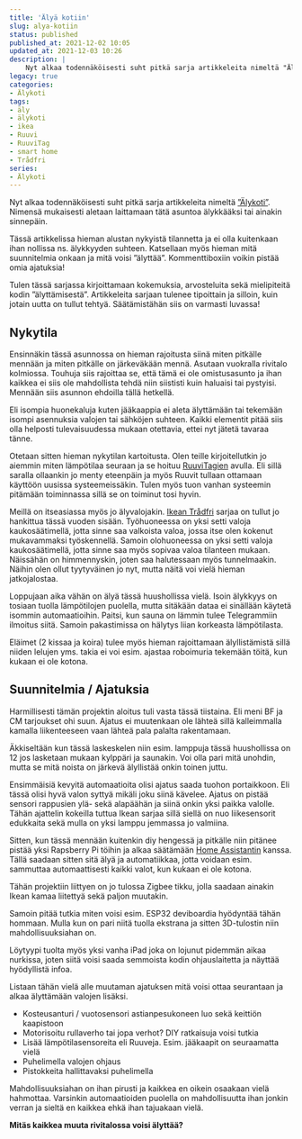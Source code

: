 ```yaml
---
title: 'Älyä kotiin'
slug: alya-kotiin
status: published
published_at: 2021-12-02 10:05
updated_at: 2021-12-03 10:26
description: |
    Nyt alkaa todennäköisesti suht pitkä sarja artikkeleita nimeltä "Älykoti". Nimensä mukaisesti aletaan laittamaan tätä asuntoa älykkääksi.
legacy: true
categories:
- Älykoti
tags:
- äly
- älykoti
- ikea
- Ruuvi
- RuuviTag
- smart home
- Trådfri
series:
- Älykoti
---
```


<p>Nyt alkaa todennäköisesti suht pitkä sarja artikkeleita nimeltä <a href="https://markokaartinen.net/sarja/alykoti/">&#8221;Älykoti&#8221;</a>. Nimensä mukaisesti aletaan laittamaan tätä asuntoa älykkääksi tai ainakin sinnepäin.</p>



<p>Tässä artikkelissa hieman alustan nykyistä tilannetta ja ei olla kuitenkaan ihan nollissa ns. älykkyyden suhteen. Katsellaan myös hieman mitä suunnitelmia onkaan ja mitä voisi &#8221;älyttää&#8221;. Kommenttiboxiin voikin pistää omia ajatuksia!</p>



<p>Tulen tässä sarjassa kirjoittamaan kokemuksia, arvosteluita sekä mielipiteitä kodin &#8221;älyttämisestä&#8221;. Artikkeleita sarjaan tulenee tipoittain ja silloin, kuin jotain uutta on tullut tehtyä. Säätämistähän siis on varmasti luvassa!</p>



<h2 class="wp-block-heading">Nykytila</h2>



<p>Ensinnäkin tässä asunnossa on hieman rajoitusta siinä miten pitkälle mennään ja miten pitkälle on järkeväkään mennä. Asutaan vuokralla rivitalo kolmiossa. Touhuja siis rajoittaa se, että tämä ei ole omistusasunto ja ihan kaikkea ei siis ole mahdollista tehdä niin siististi kuin haluaisi tai pystyisi. Mennään siis asunnon ehdoilla tällä hetkellä. </p>



<p>Eli isompia huonekaluja kuten jääkaappia ei aleta älyttämään tai tekemään isompi asennuksia valojen tai sähköjen suhteen. Kaikki elementit pitää siis olla helposti tulevaisuudessa mukaan otettavia, ettei nyt jätetä tavaraa tänne.</p>



<p>Otetaan sitten hieman nykytilan kartoitusta. Olen teille kirjoitellutkin jo aiemmin miten lämpötilaa seuraan ja se hoituu <a href="https://markokaartinen.net/avainsana/ruuvi/">RuuviTagien</a> avulla. Eli sillä saralla ollaankin jo menty eteenpäin ja myös Ruuvit tullaan ottamaan käyttöön uusissa systeemeissäkin. Tulen myös tuon vanhan systeemin pitämään toiminnassa sillä se on toiminut tosi hyvin.</p>



<p>Meillä on itseasiassa myös jo älyvalojakin. <a href="https://www.ikea.com/fi/fi/cat/aelyvalaistus-36812/" target="_blank" rel="noreferrer noopener">Ikean Trådfri</a> sarjaa on tullut jo hankittua tässä vuoden sisään. Työhuoneessa on yksi setti valoja kaukosäätimellä, jotta sinne saa valkoista valoa, jossa itse olen kokenut mukavammaksi työskennellä. Samoin olohuoneessa on yksi setti valoja kaukosäätimellä, jotta sinne saa myös sopivaa valoa tilanteen mukaan. Näissähän on himmennyskin, joten saa halutessaan myös tunnelmaakin. Näihin olen ollut tyytyväinen jo nyt, mutta näitä voi vielä hieman jatkojalostaa.</p>



<p>Loppujaan aika vähän on älyä tässä huushollissa vielä. Isoin älykkyys on tosiaan tuolla lämpötilojen puolella, mutta sitäkään dataa ei sinällään käytetä isommin automaatioihin. Paitsi, kun sauna on lämmin tulee Telegrammiin ilmoitus siitä. Samoin pakastimissa on hälytys liian korkeasta lämpötilasta.</p>



<p>Eläimet (2 kissaa ja koira) tulee myös hieman rajoittamaan älyllistämistä sillä niiden lelujen yms. takia ei voi esim. ajastaa roboimuria tekemään töitä, kun kukaan ei ole kotona.</p>



<h2 class="wp-block-heading">Suunnitelmia / Ajatuksia</h2>



<p>Harmillisesti tämän projektin aloitus tuli vasta tässä tiistaina. Eli meni BF ja CM tarjoukset ohi suun. Ajatus ei muutenkaan ole lähteä sillä kalleimmalla kamalla liikenteeseen vaan lähteä pala palalta rakentamaan. </p>



<p>Äkkiseltään kun tässä laskeskelen niin esim. lamppuja tässä huushollissa on 12 jos lasketaan mukaan kylppäri ja saunakin. Voi olla pari mitä unohdin, mutta se mitä noista on järkevä älyllistää onkin toinen juttu.</p>



<p>Ensimmäisiä kevyitä automaatioita olisi ajatus saada tuohon portaikkoon. Eli tässä olisi hyvä valon syttyä mikäli joku siinä kävelee. Ajatus on pistää sensori rappusien ylä- sekä alapäähän ja siinä onkin yksi paikka valolle. Tähän ajattelin kokeilla tuttua Ikean sarjaa sillä siellä on nuo liikesensorit edukkaita sekä mulla on yksi lamppu jemmassa jo valmiina.</p>



<p>Sitten, kun tässä mennään kuitenkin diy hengessä ja pitkälle niin pitänee pistää yksi Rapsberry Pi töihin ja alkaa säätämään <a href="https://www.home-assistant.io" target="_blank" rel="noreferrer noopener">Home Assistantin</a> kanssa. Tällä saadaan sitten sitä älyä ja automatiikkaa, jotta voidaan esim. sammuttaa automaattisesti kaikki valot, kun kukaan ei ole kotona. </p>



<p>Tähän projektiin liittyen on jo tulossa Zigbee tikku, jolla saadaan ainakin Ikean kamaa liitettyä sekä paljon muutakin.</p>



<p>Samoin pitää tutkia miten voisi esim. ESP32 deviboardia hyödyntää tähän hommaan. Mulla kun on pari niitä tuolla ekstrana ja sitten 3D-tulostin niin mahdollisuuksiahan on.</p>



<p>Löytyypi tuolta myös yksi vanha iPad joka on lojunut pidemmän aikaa nurkissa, joten siitä voisi saada semmoista kodin ohjauslaitetta ja näyttää hyödyllistä infoa. </p>



<p>Listaan tähän vielä alle muutaman ajatuksen mitä voisi ottaa seurantaan ja alkaa älyttämään valojen lisäksi.</p>



<ul class="wp-block-list"><li>Kosteusanturi / vuotosensori astianpesukoneen luo sekä keittiön kaapistoon</li><li>Motorisoitu rullaverho tai jopa verhot? DIY ratkaisuja voisi tutkia</li><li>Lisää lämpötilasensoreita eli Ruuveja. Esim. jääkaapit on seuraamatta vielä</li><li>Puhelimella valojen ohjaus</li><li>Pistokkeita hallittavaksi puhelimella</li></ul>



<p>Mahdollisuuksiahan on ihan pirusti ja kaikkea en oikein osaakaan vielä hahmottaa. Varsinkin automaatioiden puolella on mahdollisuutta ihan jonkin verran ja sieltä en kaikkea ehkä ihan tajuakaan vielä.</p>



<p><strong>Mitäs kaikkea muuta rivitalossa voisi älyttää? </strong></p>